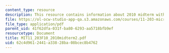 ```yaml
---
content_type: resource
description: This resource contains information about 2010 midterm with answers.
file: https://ol-ocw-studio-app-qa.s3.amazonaws.com/courses/11-203-microeconomics-fall-2010/62c4d9612441a33828ba08bcec8b4762_MIT11_203F10_2010midterm2.pdf
file_type: application/pdf
parent_uid: 41f62dfa-031f-ba80-6293-aa5718bfb9ef
resourcetype: Document
title: MIT11_203F10_2010midterm2.pdf
uid: 62c4d961-2441-a338-28ba-08bcec8b4762
---
```


